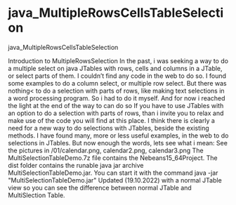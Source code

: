 # java_MultipleRowsCellsTableSelection
java_MultipleRowsCellsTableSelection

Introduction to MultipleRowsSelection In the past, i was seeking a way to do a multiple select on java JTables with rows, cells and columns in a JTable, or select parts of them. I couldn’t find any code in the web to do so. I found some examples to do a column select, or multiple row select. But there was nothing< to do a selection with parts of rows, like making text selections in a word processing program. So i had to do it myself. And for now i reached the light at the end of the way to can do so
If you have to use JTables with an option to do a selection with parts of rows, than i invite you to relax and make use of the code you will find at this place. I think there is clearly a need for a new way to do selections with JTables, beside the existing methods. I have found many, more or less useful examples, in the web to do selections in JTables. But now enough the words, lets see what i mean: See the pictures in /01/calendar.png, calendar2.png, calendar3.png
The MultiSelectionTableDemo.7z file contains the Nebeans15_64Project.
The dist folder contains the runable java jar archive MultiSelectionTableDemo.jar. You can start it with the command java -jar "MultiSelectionTableDemo.jar"
Updated (19.10.2022) with a normal JTable view so you can see the difference between normal JTable and  MultiSlection Table.
